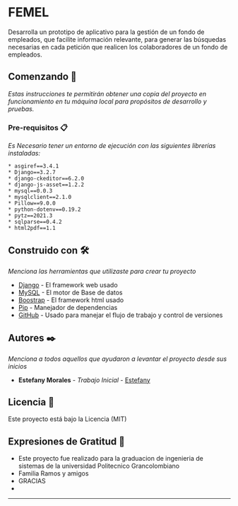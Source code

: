 # FEMEL

Desarrolla un prototipo de aplicativo para la gestión de un fondo de empleados, que facilite información relevante, para generar las búsquedas necesarias en cada petición que realicen los colaboradores de un fondo de empleados.

## Comenzando 🚀

_Estas instrucciones te permitirán obtener una copia del proyecto en funcionamiento en tu máquina local para propósitos de desarrollo y pruebas._



### Pre-requisitos 📋

_Es Necesario tener un entorno de ejecución con las siguientes librerías instaladas:_

```
* asgiref==3.4.1
* Django==3.2.7
* django-ckeditor==6.2.0
* django-js-asset==1.2.2
* mysql==0.0.3
* mysqlclient==2.1.0
* Pillow==9.0.0
* python-dotenv==0.19.2
* pytz==2021.3
* sqlparse==0.4.2
* html2pdf==1.1
```

## Construido con 🛠️

_Menciona las herramientas que utilizaste para crear tu proyecto_

* [Django](https://www.djangoproject.com/start/overview/) - El framework web usado
* [MySQL](https://www.mysql.com/) - El motor de Base de datos
* [Boostrap](https://www.djangoproject.com/start/overview/) - El framework html usado
* [Pip](https://pypi.org/project/pip/) - Manejador de dependencias
* [GitHub](https://github.com/) - Usado para manejar el flujo de trabajo y control de versiones

## Autores ✒️

_Menciona a todos aquellos que ayudaron a levantar el proyecto desde sus inicios_

* **Estefany Morales** - *Trabajo Inicial* - [Estefany](https://github.com/EstefanyRamos94/)

## Licencia 📄

Este proyecto está bajo la Licencia (MIT) 

## Expresiones de Gratitud 🎁

* Este proyecto fue realizado para la graduacion de ingenieria de sistemas de la universidad Politecnico Grancolombiano
* Familia Ramos y amigos
* GRACIAS
* 



---
